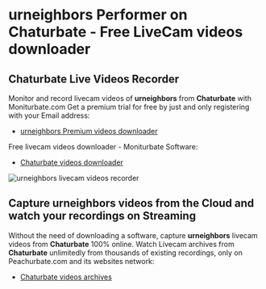 # urneighbors Performer on Chaturbate - Free LiveCam videos downloader

## Chaturbate Live Videos Recorder

Monitor and record livecam videos of **urneighbors** from **Chaturbate** with Moniturbate.com
Get a premium trial for free by just and only registering with your Email address:
* [urneighbors Premium videos downloader](https://moniturbate.com/request-demo-licence-key.html)

Free livecam videos downloader - Moniturbate Software:
* [Chaturbate videos downloader](https://moniturbate.com/moniturbate-download-software.html)

![urneighbors livecam videos recorder](https://peachurnet.com/templates/moniturbate-software.png)


## Capture urneighbors videos from the Cloud and watch your recordings on Streaming

Without the need of downloading a software, capture **urneighbors** livecam videos from **Chaturbate** 100% online.
Watch Livecam archives from **Chaturbate** unlimitedly from thousands of existing recordings, only on Peachurbate.com and its websites network:
* [Chaturbate videos archives](https://peachurnet.com/)